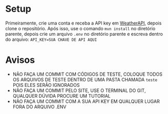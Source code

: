 # Setup

Primeiramente, crie uma conta e receba a API key em <a href="https://www.weatherapi.com/">WeatherAPI</a>, depois clone o repositório. Após isso, use o comando ```mvn install``` no diretório parente, depois crie um arquivo ```.env``` no diretório parente e escreva dentro do arquivo: ```API_KEY=SUA CHAVE DE API AQUI```

# Avisos

- NÃO FAÇA UM COMMIT COM CÓDIGOS DE TESTE, COLOQUE TODOS OS ARQUIVOS DE TESTE DENTRO DE UMA PASTA CHAMADA ```teste``` POIS ELES SERÃO IGNORADOS
- NÃO FAÇA UM COMMIT PELO SITE, USE O TERMINAL DO GIT, QUALQUER DÚVIDA PROCURE UM TUTORIAL
- NÃO FAÇA UM COMMIT COM A SUA API KEY EM QUALQUER LUGAR FORA DO ARQUIVO .ENV
